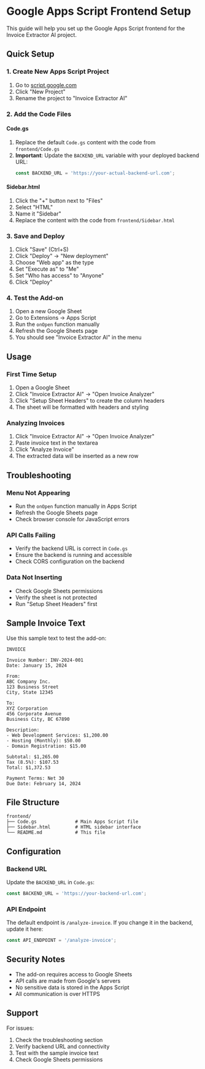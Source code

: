 # Google Apps Script Frontend Setup

This guide will help you set up the Google Apps Script frontend for the Invoice Extractor AI project.

## Quick Setup

### 1. Create New Apps Script Project

1. Go to [script.google.com](https://script.google.com)
2. Click "New Project"
3. Rename the project to "Invoice Extractor AI"

### 2. Add the Code Files

#### Code.gs
1. Replace the default `Code.gs` content with the code from `frontend/Code.gs`
2. **Important**: Update the `BACKEND_URL` variable with your deployed backend URL:
   ```javascript
   const BACKEND_URL = 'https://your-actual-backend-url.com';
   ```

#### Sidebar.html
1. Click the "+" button next to "Files"
2. Select "HTML"
3. Name it "Sidebar"
4. Replace the content with the code from `frontend/Sidebar.html`

### 3. Save and Deploy

1. Click "Save" (Ctrl+S)
2. Click "Deploy" → "New deployment"
3. Choose "Web app" as the type
4. Set "Execute as" to "Me"
5. Set "Who has access" to "Anyone"
6. Click "Deploy"

### 4. Test the Add-on

1. Open a new Google Sheet
2. Go to Extensions → Apps Script
3. Run the `onOpen` function manually
4. Refresh the Google Sheets page
5. You should see "Invoice Extractor AI" in the menu

## Usage

### First Time Setup

1. Open a Google Sheet
2. Click "Invoice Extractor AI" → "Open Invoice Analyzer"
3. Click "Setup Sheet Headers" to create the column headers
4. The sheet will be formatted with headers and styling

### Analyzing Invoices

1. Click "Invoice Extractor AI" → "Open Invoice Analyzer"
2. Paste invoice text in the textarea
3. Click "Analyze Invoice"
4. The extracted data will be inserted as a new row

## Troubleshooting

### Menu Not Appearing
- Run the `onOpen` function manually in Apps Script
- Refresh the Google Sheets page
- Check browser console for JavaScript errors

### API Calls Failing
- Verify the backend URL is correct in `Code.gs`
- Ensure the backend is running and accessible
- Check CORS configuration on the backend

### Data Not Inserting
- Check Google Sheets permissions
- Verify the sheet is not protected
- Run "Setup Sheet Headers" first

## Sample Invoice Text

Use this sample text to test the add-on:

```
INVOICE

Invoice Number: INV-2024-001
Date: January 15, 2024

From:
ABC Company Inc.
123 Business Street
City, State 12345

To:
XYZ Corporation
456 Corporate Avenue
Business City, BC 67890

Description:
- Web Development Services: $1,200.00
- Hosting (Monthly): $50.00
- Domain Registration: $15.00

Subtotal: $1,265.00
Tax (8.5%): $107.53
Total: $1,372.53

Payment Terms: Net 30
Due Date: February 14, 2024
```

## File Structure

```
frontend/
├── Code.gs              # Main Apps Script file
├── Sidebar.html         # HTML sidebar interface
└── README.md            # This file
```

## Configuration

### Backend URL
Update the `BACKEND_URL` in `Code.gs`:
```javascript
const BACKEND_URL = 'https://your-backend-url.com';
```

### API Endpoint
The default endpoint is `/analyze-invoice`. If you change it in the backend, update it here:
```javascript
const API_ENDPOINT = '/analyze-invoice';
```

## Security Notes

- The add-on requires access to Google Sheets
- API calls are made from Google's servers
- No sensitive data is stored in the Apps Script
- All communication is over HTTPS

## Support

For issues:
1. Check the troubleshooting section
2. Verify backend URL and connectivity
3. Test with the sample invoice text
4. Check Google Sheets permissions 